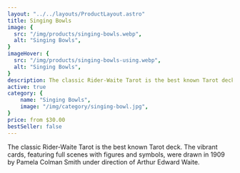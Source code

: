 ```yaml
---
layout: "../../layouts/ProductLayout.astro"
title: Singing Bowls
image: {
  src: "/img/products/singing-bowls.webp",
  alt: "Singing Bowls",
}
imageHover: {
  src: "/img/products/singing-bowls-using.webp",
  alt: "Singing Bowls",
}
description: The classic Rider-Waite Tarot is the best known Tarot deck.
active: true
category: {
    name: "Singing Bowls",
    image: "/img/category/singing-bowl.jpg",
}
price: from $30.00
bestSeller: false
---
```


The classic Rider-Waite Tarot is the best known Tarot deck. The vibrant cards, featuring full scenes with figures and symbols, were drawn in 1909 by Pamela Colman Smith under direction of Arthur Edward Waite.